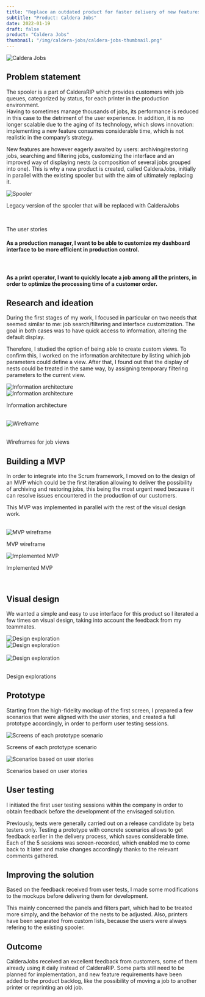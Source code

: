 ```yaml
---
title: "Replace an outdated product for faster delivery of new features"
subtitle: "Product: Caldera Jobs"
date: 2022-01-19
draft: false
product: "Caldera Jobs"
thumbnail: "/img/caldera-jobs/caldera-jobs-thumbnail.png"
---
```


<img src="/img/caldera-jobs/caldera-jobs-thumbnail-3x.png" class="sm-img mb-6" alt="Caldera Jobs">

<section>

<div class="row">

<div class="col-12 col-lg-7">

## Problem statement

The spooler is a part of CalderaRIP which provides customers with job queues, categorized by status, for each printer in the production environment.  
Having to sometimes manage thousands of jobs, its performance is reduced in this case to the detriment of the user experience. In addition, it is no longer scalable due to the aging of its technology, which slows innovation: implementing a new feature consumes considerable time, which is not realistic in the company’s strategy.

New features are however eagerly awaited by users: archiving/restoring jobs, searching and filtering jobs, customizing the interface and an improved way of displaying nests (a composition of several jobs grouped into one). This is why a new product is created, called CalderaJobs, initially in parallel with the existing spooler but with the aim of ultimately replacing it.

<img src="/img/caldera-jobs/spooler.png" class="sm-img mt-4" alt="Spooler">

<p class="sm-caption">Legacy version of the spooler that will be replaced with CalderaJobs</p>

</div>

<div class="col-md-1">&nbsp;</div>

<div class="col-12 col-lg-4">

<div class="sm-card">
    
<p class="sm-card-title">The user stories</p>

#### As a production manager, I want to be able to customize my dashboard interface to be more efficient in production control.

<br>

#### As a print operator, I want to quickly locate a job among all the printers, in order to optimize the processing time of a customer order.  

</div>

</div>

</div>

</section>

## Research and ideation
During the first stages of my work, I focused in particular on two needs that seemed similar to me: job search/filtering and interface customization. The goal in both cases was to have quick access to information, altering the default display.  

Therefore, I studied the option of being able to create custom views. To confirm this, I worked on the information architecture by listing which job parameters could define a view. After that, I found out that the display of nests could be treated in the same way, by assigning temporary filtering parameters to the current view.

<section>

<div class="row">

<div class="col-12 col-lg-6">

<img src="/img/caldera-jobs/information-architecture-1.jpg" class="sm-img mt-4" alt="Information architecture">

</div>

<div class="col-12 col-lg-6">

<img src="/img/caldera-jobs/information-architecture-2.jpg" class="sm-img mt-4" alt="Information architecture">

</div>

</div>

<p class="sm-caption">Information architecture</p>

<div class="row">

<div class="col-0 col-lg-3">&nbsp;</div>

<div class="col-12 col-lg-6">

<img src="/img/caldera-jobs/wireframe-1.jpg" class="sm-img mt-4" alt="Wireframe">

</div>

<div class="col-0 col-lg-3">&nbsp;</div>

</div>

<p class="sm-caption">Wireframes for job views</p>

</section>

## Building a MVP
In order to integrate into the Scrum framework, I moved on to the design of an MVP which could be the first iteration allowing to deliver the possibility of archiving and restoring jobs, this being the most urgent need because it can resolve issues encountered in the production of our customers.  

This MVP was implemented in parallel with the rest of the visual design work.

<section>

<div class="row">

<div class="col-0 col-lg-1">&nbsp;</div>

<div class="col-12 col-lg-5">

<img src="/img/caldera-jobs/mvp-wireframe.jpg" class="sm-img mt-4" alt="MVP wireframe">

<p class="sm-caption">MVP wireframe</p>

</div>

<div class="col-12 col-lg-5">

<img src="/img/caldera-jobs/mvp.png" class="sm-img mt-4" alt="Implemented MVP">

<p class="sm-caption">Implemented MVP</p>

</div>

<div class="col-0 col-lg-1">&nbsp;</div>

</div>

</section>

## Visual design
We wanted a simple and easy to use interface for this product so I iterated a few times on visual design, taking into account the feedback from my teammates.

<section>

<div class="row">

<div class="col-12 col-lg-6">

<img src="/img/caldera-jobs/exploration-1.png" class="sm-img mt-4" alt="Design exploration">

</div>

<div class="col-12 col-lg-6">

<img src="/img/caldera-jobs/exploration-4.png" class="sm-img mt-4" alt="Design exploration">

</div>

</div>

<div class="row">

<div class="col-0 col-lg-3">&nbsp;</div>

<div class="col-12 col-lg-6">

<img src="/img/caldera-jobs/exploration-3.png" class="sm-img mt-4" alt="Design exploration">

</div>

<div class="col-0 col-lg-3">&nbsp;</div>

</div>

<p class="sm-caption">Design explorations</p>

</section>

## Prototype
Starting from the high-fidelity mockup of the first screen, I prepared a few scenarios that were aligned with the user stories, and created a full prototype accordingly, in order to perform user testing sessions.

<section>

<div class="row">

<div class="col-12 col-lg-8">

<img src="/img/caldera-jobs/prototype.png" class="sm-img mt-4" alt="Screens of each prototype scenario">

<p class="sm-caption">Screens of each prototype scenario</p>

</div>

<div class="col-12 col-lg-4">

<img src="/img/caldera-jobs/scenario.jpg" class="sm-img mt-4" alt="Scenarios based on user stories">

<p class="sm-caption">Scenarios based on user stories</p>

</div>

</div>

</section>





## User testing
I initiated the first user testing sessions within the company in order to obtain feedback before the development of the envisaged solution.
 
Previously, tests were generally carried out on a release candidate by beta testers only. Testing a prototype with concrete scenarios allows to get feedback earlier in the delivery process, which saves considerable time. Each of the 5 sessions was screen-recorded, which enabled me to come back to it later and make changes accordingly thanks to the relevant comments gathered.

## Improving the solution
Based on the feedback received from user tests, I made some modifications to the mockups before delivering them for development.

This mainly concerned the panels and filters part, which had to be treated more simply, and the behavior of the nests to be adjusted. Also, printers have been separated from custom lists, because the users were always refering to the existing spooler.

## Outcome
CalderaJobs received an excellent feedback from customers, some of them already using it daily instead of CalderaRIP. Some parts still need to be planned for implementation, and new feature requirements have been added to the product backlog, like the possibility of moving a job to another printer or reprinting an old job.